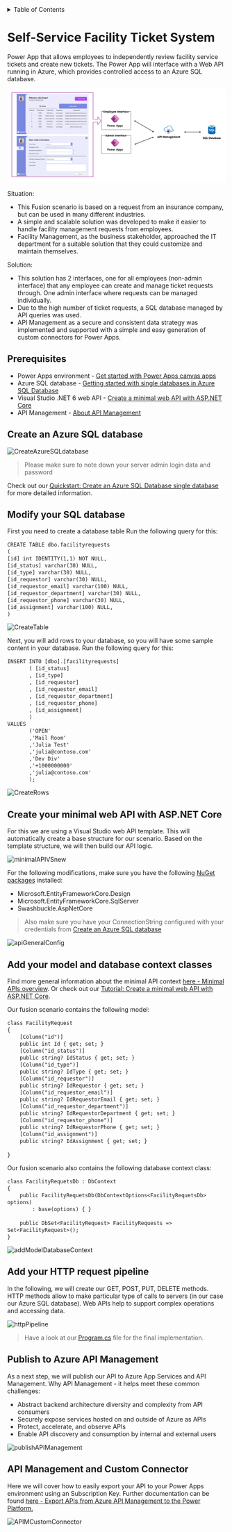 <!-- TABLE OF CONTENTS -->
<details>
  <summary>Table of Contents</summary>
  <ol>
    <li><a href="#self-service-facility-ticket-system">About the Fusion Scenario</a></li>
    <li><a href="#prerequisites">Prerequisites</a></li>
    <li>
        <a href="#create-an-azure-sql-database">How-To</a>
        <ul>
        <li><a href="#create-an-azure-sql-database">Create an Azure SQL database</a></li>
        <li><a href="#modify-your-sql-database">Modify your SQL database</a></li>
        <li><a href="#create-your-minimal-web-api-with-aspnet-core">Create your minimal web API with ASP.NET Core</a></li>
        <li><a href="#add-your-model-and-database-context-classes">Add your model and database context classes</a></li>
        <li><a href="#add-your-http-request-pipeline">Add your HTTP request pipeline</a></li>
        <li><a href="#publish-to-azure-api-management">Publish to Azure API Management</a></li>
        </ul>
    </li>
  </ol>
</details>

# Self-Service Facility Ticket System

Power App that allows employees to independently review facility service tickets and create new tickets. The Power App will interface with a Web API running in Azure, which provides controlled access to an Azure SQL database.

![Solution Overview](https://github.com/juliajuju93/Self-Service-Facility-Ticket-System/blob/main/assets/architecture.png)

Situation:
* This Fusion scenario is based on a request from an insurance company, but can be used in many different industries.
* A simple and scalable solution was developed to make it easier to handle facility management requests from employees.
* Facility Management, as the business stakeholder, approached the IT department for a suitable solution that they could customize and maintain themselves.

Solution:
* This solution has 2 interfaces, one for all employees (non-admin interface) that any employee can create and manage ticket requests through. One admin interface where requests can be managed individually.
* Due to the high number of ticket requests, a SQL database managed by API queries was used.
* API Management as a secure and consistent data strategy was implemented and supported with a simple and easy generation of custom connectors for Power Apps.



## Prerequisites
* Power Apps environment - [Get started with Power Apps canvas apps](https://docs.microsoft.com/en-us/learn/modules/get-started-with-powerapps/)
* Azure SQL database - [Getting started with single databases in Azure SQL Database](https://docs.microsoft.com/en-us/azure/azure-sql/database/quickstart-content-reference-guide?view=azuresql)
* Visual Studio .NET 6 web API - [Create a minimal web API with ASP.NET Core](https://docs.microsoft.com/en-us/aspnet/core/tutorials/min-web-api?view=aspnetcore-6.0&tabs=visual-studio)
* API Management - [About API Management](https://docs.microsoft.com/en-us/azure/api-management/api-management-key-concepts)

## Create an Azure SQL database
![CreateAzureSQLdatabase](https://github.com/juliajuju93/Self-Service-Facility-Ticket-System/blob/main/assets/createAzureSQLDatabase.gif)

> Please make sure to note down your server admin login data and password

Check out our [Quickstart: Create an Azure SQL Database single database](https://docs.microsoft.com/en-us/azure/azure-sql/database/single-database-create-quickstart?view=azuresql&tabs=azure-portal) for more detailed information.

## Modify your SQL database
First you need to create a database table
Run the following query for this:
```
CREATE TABLE dbo.facilityrequests
(
[id] int IDENTITY(1,1) NOT NULL,
[id_status] varchar(30) NULL,
[id_type] varchar(30) NULL,
[id_requestor] varchar(30) NULL,
[id_requestor_email] varchar(100) NULL,
[id_requestor_department] varchar(30) NULL,
[id_requestor_phone] varchar(30) NULL,
[id_assignment] varchar(100) NULL,
)
```
![CreateTable](https://github.com/juliajuju93/Self-Service-Facility-Ticket-System/blob/main/assets/createtable.gif)

Next, you will add rows to your database, so you will have some sample content in your database.
Run the following query for this:
```
INSERT INTO [dbo].[facilityrequests]
       ( [id_status]
       , [id_type]
       , [id_requestor]
       , [id_requestor_email]
       , [id_requestor_department]
       , [id_requestor_phone]
       , [id_assignment]
       )
VALUES
       ('OPEN'
       ,'Mail Room'
       ,'Julia Test'
       ,'julia@contoso.com'
       ,'Dev Div'
       ,'+1000000000'
       ,'julia@contoso.com'
       );
```
![CreateRows](https://github.com/juliajuju93/Self-Service-Facility-Ticket-System/blob/main/assets/addRows.gif)

## Create your minimal web API with ASP.NET Core 
For this we are using a Visual Studio web API template. This will automatically create a base structure for our scenario. Based on the template structure, we will then build our API logic.

![minimalAPIVSnew](https://github.com/juliajuju93/Self-Service-Facility-Ticket-System/blob/main/assets/minimalAPIVSnew.gif)

For the following modifications, make sure you have the following [NuGet packages](https://docs.microsoft.com/en-us/aspnet/core/tutorials/min-web-api?view=aspnetcore-6.0&tabs=visual-studio#add-nuget-packages) installed:
* Microsoft.EntityFrameworkCore.Design
* Microsoft.EntityFrameworkCore.SqlServer
* Swashbuckle.AspNetCore

> Also make sure you have your ConnectionString configured with your credentials from [Create an Azure SQL database](https://github.com/juliajuju93/Self-Service-Facility-Ticket-System#create-an-azure-sql-database)

![apiGeneralConfig](https://github.com/juliajuju93/Self-Service-Facility-Ticket-System/blob/main/assets/apiGeneralConfig.gif)

## Add your model and database context classes
Find more general information about the minimal API context [here - Minimal APIs overview](https://docs.microsoft.com/en-us/aspnet/core/fundamentals/minimal-apis?view=aspnetcore-6.0). Or check out our [Tutorial: Create a minimal web API with ASP.NET Core](https://docs.microsoft.com/en-us/aspnet/core/tutorials/min-web-api?view=aspnetcore-6.0&tabs=visual-studio).

Our fusion scenario contains the following model:
```
class FacilityRequest
{
    [Column("id")]
    public int Id { get; set; }
    [Column("id_status")]
    public string? IdStatus { get; set; }
    [Column("id_type")]
    public string? IdType { get; set; }
    [Column("id_requestor")]
    public string? IdRequestor { get; set; }
    [Column("id_requestor_email")]
    public string? IdRequestorEmail { get; set; }
    [Column("id_requestor_department")]
    public string? IdRequestorDepartment { get; set; }
    [Column("id_requestor_phone")]
    public string? IdRequestorPhone { get; set; }
    [Column("id_assignment")]
    public string? IdAssignment { get; set; }

}
```

Our fusion scenario also contains the following database context class:
```
class FacilityRequetsDb : DbContext
{
    public FacilityRequetsDb(DbContextOptions<FacilityRequetsDb> options)
        : base(options) { }

    public DbSet<FacilityRequest> FacilityRequests => Set<FacilityRequest>();
}
```
![addModelDatabaseContext](https://github.com/juliajuju93/Self-Service-Facility-Ticket-System/blob/main/assets/addModelDatabaseContext.gif)


## Add your HTTP request pipeline
In the following, we will create our GET, POST, PUT, DELETE methods. HTTP methods allow to make particular type of calls to servers (in our case our Azure SQL database). Web APIs help to support complex operations and accessing data.

![httpPipeline](https://github.com/juliajuju93/Self-Service-Facility-Ticket-System/blob/main/assets/httpPipeline.gif)

> Have a look at our [Program.cs](https://github.com/juliajuju93/Self-Service-Facility-Ticket-System/blob/main/program.cs) file for the final implementation.

## Publish to Azure API Management
As a next step, we will publish our API to Azure App Services and API Management.
Why API Management - it helps meet these common challenges:
* Abstract backend architecture diversity and complexity from API consumers
* Securely expose services hosted on and outside of Azure as APIs
* Protect, accelerate, and observe APIs
* Enable API discovery and consumption by internal and external users

![publishAPIManagement](https://github.com/juliajuju93/Self-Service-Facility-Ticket-System/blob/main/assets/publishAPIManagement.gif)

## API Management and Custom Connector
Here we will cover how to easily export your API to your Power Apps environment using an Subscription Key. Further documentation can be found [here - Export APIs from Azure API Management to the Power Platform.](https://docs.microsoft.com/en-us/azure/api-management/export-api-power-platform)

![APIMCustomConnector](https://github.com/juliajuju93/Self-Service-Facility-Ticket-System/blob/main/assets/APIMCustomConnector.gif)